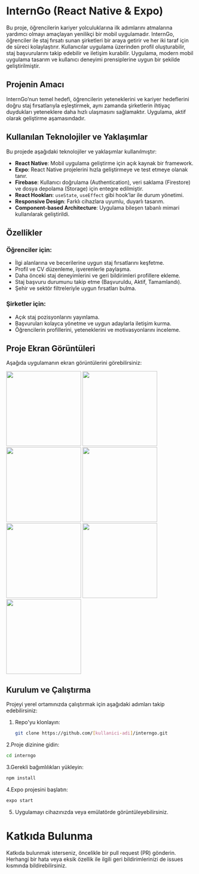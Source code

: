 # InternGo (React Native & Expo)

Bu proje, öğrencilerin kariyer yolculuklarına ilk adımlarını atmalarına yardımcı olmayı amaçlayan yenilikçi bir mobil uygulamadır. InternGo, öğrenciler ile staj fırsatı sunan şirketleri bir araya getirir ve her iki taraf için de süreci kolaylaştırır. Kullanıcılar uygulama üzerinden profil oluşturabilir, staj başvurularını takip edebilir ve iletişim kurabilir. Uygulama, modern mobil uygulama tasarım ve kullanıcı deneyimi prensiplerine uygun bir şekilde geliştirilmiştir.

## Projenin Amacı

InternGo’nun temel hedefi, öğrencilerin yeteneklerini ve kariyer hedeflerini doğru staj fırsatlarıyla eşleştirmek, aynı zamanda şirketlerin ihtiyaç duydukları yeteneklere daha hızlı ulaşmasını sağlamaktır. Uygulama, aktif olarak geliştirme aşamasındadır.

## Kullanılan Teknolojiler ve Yaklaşımlar

Bu projede aşağıdaki teknolojiler ve yaklaşımlar kullanılmıştır:

- **React Native**: Mobil uygulama geliştirme için açık kaynak bir framework.
- **Expo**: React Native projelerini hızla geliştirmeye ve test etmeye olanak tanır.
- **Firebase**: Kullanıcı doğrulama (Authentication), veri saklama (Firestore) ve dosya depolama (Storage) için entegre edilmiştir.
- **React Hookları**: `useState`, `useEffect` gibi hook’lar ile durum yönetimi.
- **Responsive Design**: Farklı cihazlara uyumlu, duyarlı tasarım.
- **Component-based Architecture**: Uygulama bileşen tabanlı mimari kullanılarak geliştirildi.

## Özellikler

### Öğrenciler için:
- İlgi alanlarına ve becerilerine uygun staj fırsatlarını keşfetme.
- Profil ve CV düzenleme, işverenlerle paylaşma.
- Daha önceki staj deneyimlerini ve geri bildirimleri profillere ekleme.
- Staj başvuru durumunu takip etme (Başvuruldu, Aktif, Tamamlandı).
- Şehir ve sektör filtreleriyle uygun fırsatları bulma.

### Şirketler için:
- Açık staj pozisyonlarını yayınlama.
- Başvuruları kolayca yönetme ve uygun adaylarla iletişim kurma.
- Öğrencilerin profillerini, yeteneklerini ve motivasyonlarını inceleme.

## Proje Ekran Görüntüleri

Aşağıda uygulamanın ekran görüntülerini görebilirsiniz:

<img src="https://github.com/user-attachments/assets/4e1213ca-3783-4459-96d7-abdaf24f867d" width="200"/>
<img src="https://github.com/user-attachments/assets/34a98894-912a-4e35-b4f8-89577bc467e3" width="200"/>
<img src="https://github.com/user-attachments/assets/668a3699-7a11-4dc2-a8f5-2ade1fad3447" width="200"/>
<img src="https://github.com/user-attachments/assets/31e2fc85-2214-4fab-83bb-f86a342bae04" width="200"/>
<img src="https://github.com/user-attachments/assets/6b07b731-f7d2-4bd8-8fd7-e6187de2aa56" width="200"/>
<img src="https://github.com/user-attachments/assets/05f99089-c87e-4c97-8f5c-d69df7138249" width="200"/>
<img src="https://github.com/user-attachments/assets/936016c0-b4c9-43ec-8f36-adee2eb5dda5" width="200"/>

## Kurulum ve Çalıştırma

Projeyi yerel ortamınızda çalıştırmak için aşağıdaki adımları takip edebilirsiniz:

1. Repo'yu klonlayın:
    ```bash
    git clone https://github.com/[kullanici-adi]/interngo.git

2.Proje dizinine gidin:
   

  ```bash
 cd interngo
```

3.Gerekli bağımlılıkları yükleyin:

 ```bash
npm install
 ```

4.Expo projesini başlatın:

 ```bash
expo start
 ```

5. Uygulamayı cihazınızda veya emülatörde görüntüleyebilirsiniz.
    
# Katkıda Bulunma
Katkıda bulunmak isterseniz, öncelikle bir pull request (PR) gönderin. Herhangi bir hata veya eksik özellik ile ilgili geri bildirimlerinizi de issues kısmında bildirebilirsiniz.

